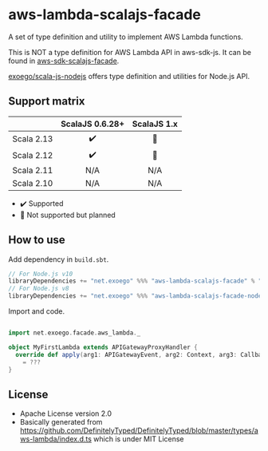 # aws-lambda-scalajs-facade

A set of type definition and utility to implement AWS Lambda functions.

This is NOT a type definition for AWS Lambda API in aws-sdk-js.
It can be found in [aws-sdk-scalajs-facade](https://github.com/exoego/aws-sdk-scalajs-facade/tree/master/services/lambda/src/main/scala/facade/amazonaws/services).

[exoego/scala-js-nodejs](https://github.com/exoego/scala-js-nodejs) offers type definition and utilities for Node.js API.


## Support matrix

|            |   ScalaJS 0.6.28+              |   ScalaJS 1.x  |
| ---------- | :----------------------------: | :------------: |
| Scala 2.13 | :heavy_check_mark: | :construction: |
| Scala 2.12 | :heavy_check_mark:             | :construction: |
| Scala 2.11 |         N/A                    |       N/A      |
| Scala 2.10 |         N/A                    |       N/A      |

-   :heavy_check_mark: Supported
-   :construction: Not supported but planned


## How to use

Add dependency in `build.sbt`.

```sbt
// For Node.js v10
libraryDependencies += "net.exoego" %%% "aws-lambda-scalajs-facade" % "0.3.3"
// For Node.js v8
libraryDependencies += "net.exoego" %%% "aws-lambda-scalajs-facade-nodejs-v8" % "0.3.3"
```

Import and code.

```scala

import net.exoego.facade.aws_lambda._

object MyFirstLambda extends APIGatewayProxyHandler {
  override def apply(arg1: APIGatewayEvent, arg2: Context, arg3: Callback[ProxyResult]): Unit | Promise[APIGatewayProxyResult]
    = ???
}
```


## License

* Apache License version 2.0
* Basically generated from https://github.com/DefinitelyTyped/DefinitelyTyped/blob/master/types/aws-lambda/index.d.ts which is under MIT License

